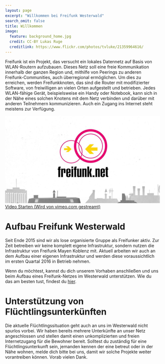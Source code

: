 ```yaml
---
layout: page
excerpt: "Willkommen bei Freifunk Westerwald"
search_omit: false
title: Willkommen
image:
  feature: background_home.jpg
  credit: CC-BY Lukas Ruge
  creditlink: https://www.flickr.com/photos/tvluke/21359964616/
---
```


Freifunk ist ein Projekt, das versucht ein lokales Datennetz auf Basis von
WLAN-Routern aufzubauen. Dieses Netz soll eine freie Kommunikation innerhalb
der ganzen Region und, mithilfe von Peerings zu anderen Freifunk-Communities,
auch überregional ermöglichen. Um dies zu erreichen, werden Freifunkknoten,
das sind die Router mit modifizierter Software, von freiwilligen an vielen
Orten aufgestellt und betrieben. Jedes WLAN-fähige Gerät, beispielsweise ein
Handy oder Notebook, kann sich in der Nähe eines solchen Knotens mit dem Netz
verbinden und darüber mit anderen Teilnehmern kommunizieren. Auch ein Zugang ins
Internet steht meistens zur Verfügung.

<a class="video-wrapper" target="blank_" webkitallowfullscreen mozallowfullscreen allowfullscreen
    onclick="videoWrapper( this, '//player.vimeo.com/video/64814620?autoplay=1', event ); return false;"
    href="https://vimeo.com/64814620">
    <img src="/images/freifunk-verbindet-video-vorschaubild.jpg" alt="Video Vorschaubild"/>
    <span class="overlay">
        <i class="fa fa-play-circle"></i>
        <span class="action">Video Starten</span>
        <span class="hint">(Wird von vimeo.com gestreamt)</span>
    </span>
</a>

# Aufbau Freifunk Westerwald

Seit Ende 2015 sind wir als lose organisierte Gruppe als Freifunker aktiv.
Zur Zeit betreiben wir keine komplett eigene Infrastruktur, sondern nutzen
die Infrastruktur von Freifunk Mayen Koblenz mit. Aktuell arbeiten wir auch
an dem Aufbau einer eigenen Infrastruktur und werden diese voraussichtlich
im ersten Quartal 2016 in Betrieb nehmen.

Wenn du möchtest, kannst du dich unserem Vorhaben anschließen und uns beim
Aufbau eines Freifunk-Netzes im Westerwald unterstützen. Wie du das am besten
tust, findest du [hier](/mitmachen).


# Unterstützung von Flüchtlingsunterkünften

Die aktuelle Flüchtlingssituation geht auch an uns im Westerwald nicht spurlos
vorbei. Wir haben bereits mehrere Unterkünfte an unser Netz angeschlossen und
stellen damit einen unkomplizierten und freien Internetzugang für die Bewohner
bereit. Solltest du zuständig für eine Flüchtlingsunterkunft sein, jemanden
kennen der eine betreut oder in der Nähe wohnen, melde dich bitte bei uns, damit
wir solche Projekte weiter vorantreiben können. Vorab vielen Dank.
